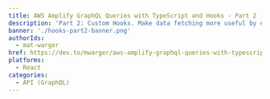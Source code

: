 ```yaml
---
title: AWS Amplify GraphQL Queries with TypeScript and Hooks - Part 2 [Custom Hooks]
description: 'Part 2: Custom Hooks. Make data fetching more useful by extracting a custom hook we can use whenever we want to query our API.'
banner: './hooks-part2-banner.png'
authorIds:
  - mat-warger
href: https://dev.to/mwarger/aws-amplify-graphql-queries-with-typescript-and-hooks-part-2-custom-hooks-57ho
platforms:
  - React
categories:
  - API (GraphQL)
---
```

